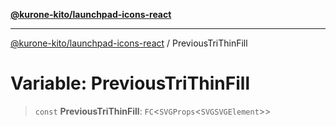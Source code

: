 [**@kurone-kito/launchpad-icons-react**](../README.md)

***

[@kurone-kito/launchpad-icons-react](../globals.md) / PreviousTriThinFill

# Variable: PreviousTriThinFill

> `const` **PreviousTriThinFill**: `FC`\<`SVGProps`\<`SVGSVGElement`\>\>
